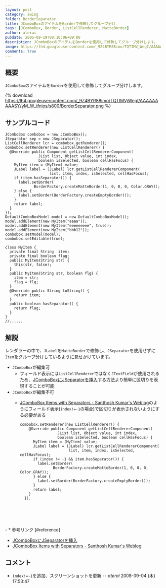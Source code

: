 ```yaml
---
layout: post
category: swing
folder: BorderSeparator
title: JComboBoxのアイテムをBorderで修飾してグループ分け
tags: [JComboBox, Border, ListCellRenderer, MatteBorder]
author: aterai
pubdate: 2005-09-19T09:10:06+09:00
description: JComboBoxのアイテムをBorderを使用して修飾してグループ分けします。
image: https://lh4.googleusercontent.com/_9Z4BYR88imo/TQTIMVjWegI/AAAAAAAAASY/yM_W_tfnios/s800/BorderSeparator.png
comments: true
---
```

## 概要
`JComboBox`のアイテムを`Border`を使用して修飾してグループ分けします。

{% download https://lh4.googleusercontent.com/_9Z4BYR88imo/TQTIMVjWegI/AAAAAAAAASY/yM_W_tfnios/s800/BorderSeparator.png %}

## サンプルコード
<pre class="prettyprint"><code>JComboBox combobox = new JComboBox();
JSeparator sep = new JSeparator();
ListCellRenderer lcr = combobox.getRenderer();
combobox.setRenderer(new ListCellRenderer() {
  @Override public Component getListCellRendererComponent(
               JList list, Object value, int index,
               boolean isSelected, boolean cellHasFocus) {
    MyItem item = (MyItem) value;
    JLabel label = (JLabel) lcr.getListCellRendererComponent(
                    list, item, index, isSelected, cellHasFocus);
    if (item.hasSeparator()) {
      label.setBorder(
             BorderFactory.createMatteBorder(1, 0, 0, 0, Color.GRAY));
    } else {
      label.setBorder(BorderFactory.createEmptyBorder());
    }
    return label;
  }
});
DefaultComboBoxModel model = new DefaultComboBoxModel();
model.addElement(new MyItem("aaaa"));
model.addElement(new MyItem("eeeeeeeee", true));
model.addElement(new MyItem("bbb12"));
combobox.setModel(model);
combobox.setEditable(true);
</code></pre>

<pre class="prettyprint"><code>class MyItem {
  private final String  item;
  private final boolean flag;
  public MyItem(String str) {
    this(str, false);
  }
  public MyItem(String str, boolean flg) {
    item = str;
    flag = flg;
  }
  @Override public String toString() {
    return item;
  }
  public boolean hasSeparator() {
    return flag;
  }
}
//......
</code></pre>

## 解説
レンダラーの中で、`JLabel`を`MatteBorder`で修飾し、`JSeparator`を使用せずに`Item`をグループ分けしているように見せかけています。

- `JComboBox`が編集可
    - フィールド表示には`ListCellRenderer`ではなく`JTextField`が使用されるため、[JComboBoxにJSeparatorを挿入](http://ateraimemo.com/Swing/ComboBoxSeparator.html)する方法より簡単に区切りを表現することが可能
- `JComboBox`が編集不可
    - [JComboBox Items with Separators - Santhosh Kumar's Weblog](http://www.jroller.com/santhosh/entry/jcombobox_items_with_separators)のようにフィールド表示(`index!=-1`の場合)で区切りが表示されないようにする必要がある
        
        <pre class="prettyprint"><code>combobox.setRenderer(new ListCellRenderer() {
          @Override public Component getListCellRendererComponent(
                       JList list, Object value, int index,
                       boolean isSelected, boolean cellHasFocus) {
            MyItem item = (MyItem) value;
            JLabel label = (JLabel) lcr.getListCellRendererComponent(
                            list, item, index, isSelected, cellHasFocus);
            if (index != -1 &amp;&amp; item.hasSeparator()) {
              label.setBorder(
                     BorderFactory.createMatteBorder(1, 0, 0, 0, Color.GRAY));
            } else {
              label.setBorder(BorderFactory.createEmptyBorder());
            }
            return label;
          }
        });
</code></pre>
    - * 参考リンク [#reference]
- [JComboBoxにJSeparatorを挿入](http://ateraimemo.com/Swing/ComboBoxSeparator.html)
- [JComboBox Items with Separators - Santhosh Kumar's Weblog](http://www.jroller.com/santhosh/entry/jcombobox_items_with_separators)

<!-- dummy comment line for breaking list -->

## コメント
- `index!=-1`を追加、スクリーンショットを更新 -- *aterai* 2008-09-04 (木) 17:53:47

<!-- dummy comment line for breaking list -->
